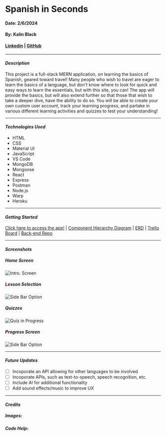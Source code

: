 # Spanish in Seconds
#### Date: 2/6/2024
#### By: Kalin Black 
#### [Linkedin](https://www.linkedin.com/in/kalin-black/) | [GitHub](https://github.com/kfblack)
***
#### **_Description_**
This project is a full-stack MERN application, on learning the basics of Spanish, geared toward travel! Many people who wish to travel are eager to learn the basics of a language, but don't know where to look for quick and easy ways to learn the essentials, but with this site, you can! The app will provide the basics, but will also extend further so that those that wish to take a deeper dive, have the ability to do so. You will be able to create your own custom user account, track your learning progress, and partake in various different learning activities and quizzes to test your understanding!
***
#### **_Technologies Used_**
- HTML
- CSS
- Material UI
- JavaScript
- VS Code
- MongoDB
- Mongoose
- React
- Express
- Postman
- Node.js
- Warp
- Heroku
***
#### **_Getting Started_**
[Click here to access the app!]() | [Component Hierarchy Diagram](https://lucid.app/lucidchart/d5c33ab7-d2df-47da-8cee-36acf4a15f88/edit?viewport_loc=-300%2C-210%2C1423%2C1436%2C0_0&invitationId=inv_8abdf021-273b-4b4f-b55f-5b82b148254e) | [ERD](https://drive.google.com/file/d/1H4iZnxtQfw8XdYAq7HZmiRyAGffmSRJF/view?usp=sharing) | [Trello Board](https://trello.com/invite/b/f87QIY6G/ATTIbce6e6717401ad92bf774281d143113dAE93D148/spanish-in-seconds) | [Back-end Repo](https://github.com/kfblack/spanish-in-seconds-backend)
***
#### **_Screenshots_**

##### Home Screen 
![Intro. Screen]()

##### Lesson Selection
![Side Bar Option]()

##### Quizzes 
![Quiz in Progress]()

##### Progress Screen 
![Side Bar Option]()

***
#### **_Future Updates_**
- [ ] Incoporate an API allowing for other languages to be involved
- [ ] Incoporate APIs, such as text-to-speech, speech recognition, etc.
- [ ] Include AI for additional functionality
- [ ] Add sound effects/music to improve UX

***
#### **_Credits_**

##### Images: []() 
##### Code Help: []()
